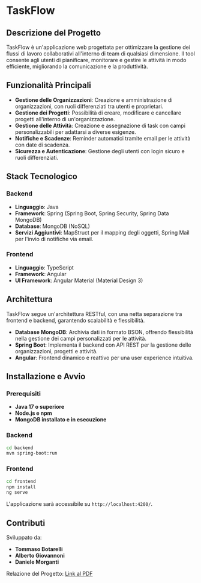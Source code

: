 # TaskFlow

## Descrizione del Progetto
TaskFlow è un'applicazione web progettata per ottimizzare la gestione dei flussi di lavoro collaborativi all'interno di team di qualsiasi dimensione. Il tool consente agli utenti di pianificare, monitorare e gestire le attività in modo efficiente, migliorando la comunicazione e la produttività.

## Funzionalità Principali
- **Gestione delle Organizzazioni**: Creazione e amministrazione di organizzazioni, con ruoli differenziati tra utenti e proprietari.
- **Gestione dei Progetti**: Possibilità di creare, modificare e cancellare progetti all'interno di un'organizzazione.
- **Gestione delle Attività**: Creazione e assegnazione di task con campi personalizzabili per adattarsi a diverse esigenze.
- **Notifiche e Scadenze**: Reminder automatici tramite email per le attività con date di scadenza.
- **Sicurezza e Autenticazione**: Gestione degli utenti con login sicuro e ruoli differenziati.

## Stack Tecnologico
### Backend
- **Linguaggio**: Java
- **Framework**: Spring (Spring Boot, Spring Security, Spring Data MongoDB)
- **Database**: MongoDB (NoSQL)
- **Servizi Aggiuntivi**: MapStruct per il mapping degli oggetti, Spring Mail per l'invio di notifiche via email.

### Frontend
- **Linguaggio**: TypeScript
- **Framework**: Angular
- **UI Framework**: Angular Material (Material Design 3)

## Architettura
TaskFlow segue un'architettura RESTful, con una netta separazione tra frontend e backend, garantendo scalabilità e flessibilità.

- **Database MongoDB**: Archivia dati in formato BSON, offrendo flessibilità nella gestione dei campi personalizzati per le attività.
- **Spring Boot**: Implementa il backend con API REST per la gestione delle organizzazioni, progetti e attività.
- **Angular**: Frontend dinamico e reattivo per una user experience intuitiva.

## Installazione e Avvio
### Prerequisiti
- **Java 17 o superiore**
- **Node.js e npm**
- **MongoDB installato e in esecuzione**

### Backend
```bash
cd backend
mvn spring-boot:run
```

### Frontend
```bash
cd frontend
npm install
ng serve
```

L'applicazione sarà accessibile su `http://localhost:4200/`.

## Contributi
Sviluppato da:
- **Tommaso Botarelli**
- **Alberto Giovannoni**
- **Daniele Morganti**

Relazione del Progetto: [Link al PDF](swam.pdf)
